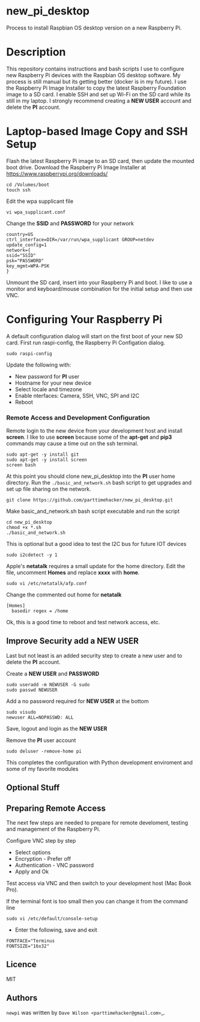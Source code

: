 # new_pi_desktop

Process to install Raspbian OS desktop version on a new Raspberry Pi.

# Description

This repository contains instructions and bash scripts I use to configure new Raspberry Pi devices with the Raspbian OS desktop software. My process is still manual but its getting better (docker is in my future). I use the Raspberry Pi Image Installer to copy the latest Raspberry Foundation image to a SD card. I enable SSH and set up Wi-Fi on the SD card while its still in my laptop. I strongly recommend creating a **NEW USER** account and delete the **PI** account. 

# Laptop-based Image Copy and SSH Setup

Flash the latest Raspberry Pi image to an SD card, then update the mounted boot drive. Download the Raspberry Pi Image Installer at https://www.raspberrypi.org/downloads/

```
cd /Volumes/boot
touch ssh
```
Edit the wpa supplicant file
```
vi wpa_supplicant.conf
```
Change the **SSID** and **PASSWORD** for your network
```
country=US
ctrl_interface=DIR=/var/run/wpa_supplicant GROUP=netdev
update_config=1
network={
ssid="SSID"
psk="PASSWORD"
key_mgmt=WPA-PSK
}
```
Unmount the SD card, insert into your Raspberry Pi and boot.  I like to use a monitor and keyboard/mouse combination for the initial setup and then use VNC. 

# Configuring Your Raspberry Pi

A default configuration dialog will start on the first boot of your new SD card. First run raspi-config, the Raspberry Pi Configation dialog. 

```
sudo raspi-config
```
Update the following with:
* New password for **PI** user
* Hostname for your new device
* Select locale and timezone
* Enable nterfaces: Camera, SSH, VNC, SPI and I2C
* Reboot

### Remote Access and Development Configuration

Remote login to the new device from your development host and install **screen**. I like to use **screen** because some of the **apt-get** and **pip3** commands may cause a time out on the ssh terminal.

```
sudo apt-get -y install git
sudo apt-get -y install screen
screen bash
```
At this point you should clone new_pi_desktop into the **PI** user home directory. Run the `./basic_and_network.sh` bash script to get upgrades and set up file sharing on the network.

```
git clone https://github.com/parttimehacker/new_pi_desktop.git
```
Make basic_and_network.sh bash script executable and run the script
```
cd new_pi_desktop
chmod +x *.sh
./basic_and_network.sh
```
This is optional but a good idea to test the I2C bus for future IOT devices
```
sudo i2cdetect -y 1
```
Apple's **netatalk** requires a small update for the home directory. Edit the file, uncomment **Homes** and replace **xxxx** with **home**.

```
sudo vi /etc/netatalk/afp.conf
```
Change the commented out home for **netatalk**
```
[Homes]
  basedir regex = /home
```
Ok, this is a good time to reboot and test network access, etc.

## Improve Security add a NEW USER
Last but not least is an added security step to create a new user and to delete the **PI** account.

Create a **NEW USER** and **PASSWORD**
```
sudo useradd -m NEWUSER -G sudo
sudo passwd NEWUSER
```
Add a no password required for **NEW USER** at the bottom
```
sudo visudo
newuser ALL=NOPASSWD: ALL
```
Save, logout and login as the **NEW USER**

Remove the **PI** user account 

```
sudo deluser -remove-home pi
```

This completes the configuration with Python development enviroment and some of my favorite modules

## Optional Stuff

## Preparing Remote Access

The next few steps are needed to prepare for remote develoment, testing and management of the Raspberry Pi. 

Configure VNC step by step

* Select options
* Encryption - Prefer off
* Authentication - VNC password
* Apply and Ok

Test access via VNC and then switch to your development host (Mac Book Pro).

If the terminal font is too small then you can change it from the command line
```
sudo vi /etc/default/console-setup 
```
- Enter the following, save and exit
```
FONTFACE="Terminus
FONTSIZE="16x32"
```
Licence
-------

MIT

Authors
-------

`newpi` was written by `Dave Wilson <parttimehacker@gmail.com>`_.

